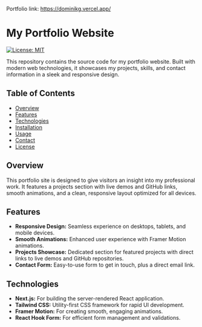 Portfolio link: https://dominikg.vercel.app/

# My Portfolio Website

[![License: MIT](https://img.shields.io/badge/License-MIT-yellow.svg)](LICENSE)

This repository contains the source code for my portfolio website. Built with modern web technologies, it showcases my projects, skills, and contact information in a sleek and responsive design.

## Table of Contents

- [Overview](#overview)
- [Features](#features)
- [Technologies](#technologies)
- [Installation](#installation)
- [Usage](#usage)
- [Contact](#contact)
- [License](#license)

## Overview

This portfolio site is designed to give visitors an insight into my professional work. It features a projects section with live demos and GitHub links, smooth animations, and a clean, responsive layout optimized for all devices.

## Features

- **Responsive Design:** Seamless experience on desktops, tablets, and mobile devices.
- **Smooth Animations:** Enhanced user experience with Framer Motion animations.
- **Projects Showcase:** Dedicated section for featured projects with direct links to live demos and GitHub repositories.
- **Contact Form:** Easy-to-use form to get in touch, plus a direct email link.

## Technologies

- **Next.js:** For building the server-rendered React application.
- **Tailwind CSS:** Utility-first CSS framework for rapid UI development.
- **Framer Motion:** For creating smooth, engaging animations.
- **React Hook Form:** For efficient form management and validations.

